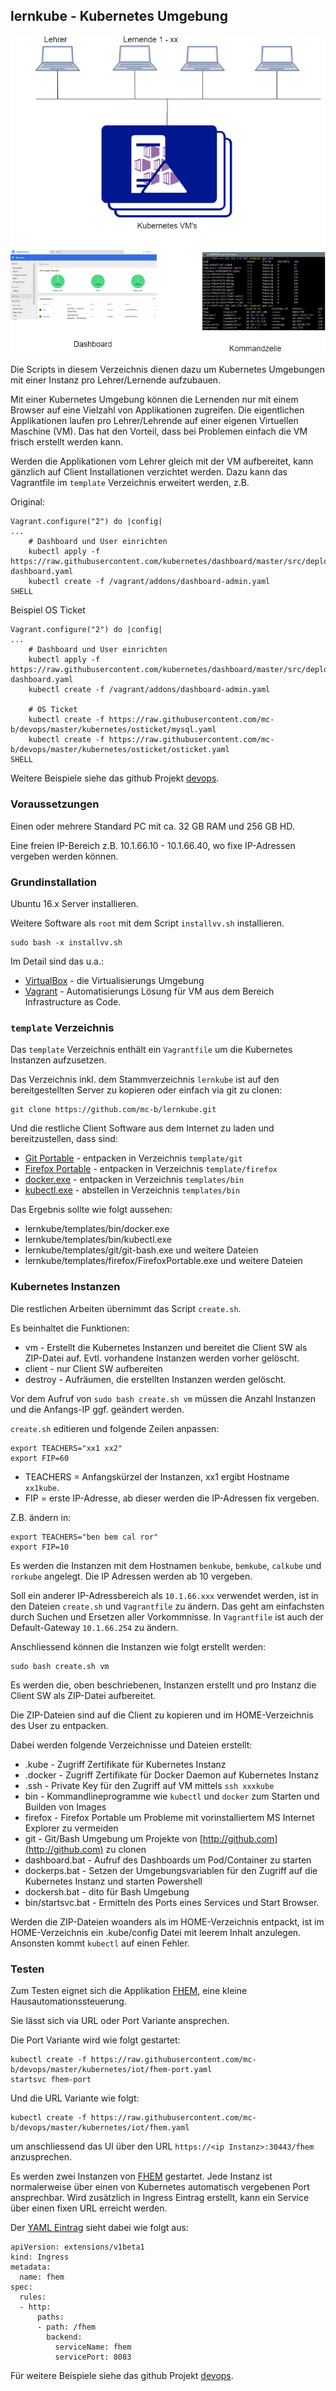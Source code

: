 lernkube - Kubernetes Umgebung 
------------------------------

![](images/lernkube.png)

Die Scripts in diesem Verzeichnis dienen dazu um Kubernetes Umgebungen mit einer Instanz pro Lehrer/Lernende aufzubauen.

Mit einer Kubernetes Umgebung können die Lernenden nur mit einem Browser auf eine Vielzahl von Applikationen zugreifen. Die eigentlichen Applikationen laufen pro Lehrer/Lehrende auf einer eigenen Virtuellen Maschine (VM). Das hat den Vorteil, dass bei Problemen einfach die VM frisch erstellt werden kann.

Werden die Applikationen vom Lehrer gleich mit der VM aufbereitet, kann gänzlich auf Client Installationen verzichtet werden. Dazu kann das Vagrantfile im `template` Verzeichnis erweitert werden, z.B. 

Original:

	Vagrant.configure("2") do |config|
	...
	    # Dashboard und User einrichten
	    kubectl apply -f https://raw.githubusercontent.com/kubernetes/dashboard/master/src/deploy/recommended/kubernetes-dashboard.yaml
	    kubectl create -f /vagrant/addons/dashboard-admin.yaml
	SHELL

Beispiel OS Ticket

	Vagrant.configure("2") do |config|
	...
	    # Dashboard und User einrichten
	    kubectl apply -f https://raw.githubusercontent.com/kubernetes/dashboard/master/src/deploy/recommended/kubernetes-dashboard.yaml
	    kubectl create -f /vagrant/addons/dashboard-admin.yaml
	    
	    # OS Ticket
	    kubectl create -f https://raw.githubusercontent.com/mc-b/devops/master/kubernetes/osticket/mysql.yaml
		kubectl create -f https://raw.githubusercontent.com/mc-b/devops/master/kubernetes/osticket/osticket.yaml
	SHELL

Weitere Beispiele siehe das github Projekt [devops](https://github.com/mc-b/devops/tree/master/kubernetes).

### Voraussetzungen

Einen oder mehrere Standard PC mit ca. 32 GB RAM und 256 GB HD.

Eine freien IP-Bereich z.B. 10.1.66.10 - 10.1.66.40, wo fixe IP-Adressen vergeben werden können.

### Grundinstallation

Ubuntu 16.x Server installieren.

Weitere Software als `root` mit dem Script `installvv.sh` installieren.

	sudo bash -x installvv.sh

Im Detail sind das u.a.:
* [VirtualBox](https://www.virtualbox.org/) - die Virtualisierungs Umgebung
* [Vagrant](https://www.vagrantup.com/) - Automatisierungs Lösung für VM aus dem Bereich Infrastructure as Code.

### `template` Verzeichnis 

Das `template` Verzeichnis enthält ein `Vagrantfile` um die Kubernetes Instanzen aufzusetzen. 

Das Verzeichnis inkl. dem Stammverzeichnis `lernkube` ist auf den bereitgestellten Server zu kopieren oder einfach via git zu clonen:

	git clone https://github.com/mc-b/lernkube.git
	
Und die restliche Client Software aus dem Internet zu laden und bereitzustellen, dass sind:

* [Git Portable](https://git-scm.com/download/win) - entpacken in Verzeichnis `template/git`
* [Firefox Portable](https://portableapps.com/de/apps/internet/firefox_portable) - entpacken in Verzeichnis `template/firefox`
* [docker.exe](https://download.docker.com/win/static/stable/x86_64/) - entpacken in Verzeichnis `templates/bin`
* [kubectl.exe](https://storage.googleapis.com/kubernetes-release/release/v1.10.0/bin/windows/amd64/kubectl.exe) - abstellen in Verzeichnis `templates/bin`

Das Ergebnis sollte wie folgt aussehen:
* lernkube/templates/bin/docker.exe
* lernkube/templates/bin/kubectl.exe
* lernkube/templates/git/git-bash.exe und weitere Dateien
* lernkube/templates/firefox/FirefoxPortable.exe und weitere Dateien


### Kubernetes Instanzen

Die restlichen Arbeiten übernimmt das Script `create.sh`.

Es beinhaltet die Funktionen:
* vm - Erstellt die Kubernetes Instanzen und bereitet die Client SW als ZIP-Datei auf. Evtl. vorhandene Instanzen werden vorher gelöscht.
* client - nur Client SW aufbereiten
* destroy - Aufräumen, die erstellten Instanzen werden gelöscht.

Vor dem Aufruf von `sudo bash create.sh vm` müssen die Anzahl Instanzen und die Anfangs-IP ggf. geändert werden.

`create.sh` editieren und folgende Zeilen anpassen:

	export TEACHERS="xx1 xx2"
	export FIP=60
	
* TEACHERS = Anfangskürzel der Instanzen, xx1 ergibt Hostname `xx1kube`.
* FIP = erste IP-Adresse, ab dieser werden die IP-Adressen fix vergeben.

Z.B. ändern in:

	export TEACHERS="ben bem cal ror"
	export FIP=10	 
	
Es werden die Instanzen mit dem Hostnamen `benkube`, `bemkube`, `calkube` und `rorkube` angelegt. Die IP Adressen werden ab 10 vergeben.

Soll ein anderer IP-Adressbereich als `10.1.66.xxx` verwendet werden, ist in den Dateien `create.sh` und `Vagrantfile` zu ändern.
Das geht am einfachsten durch Suchen und Ersetzen aller Vorkommnisse. In `Vagrantfile` ist auch der Default-Gateway `10.1.66.254` zu ändern.

Anschliessend können die Instanzen wie folgt erstellt werden:

	sudo bash create.sh vm
	
Es werden die, oben beschriebenen, Instanzen erstellt und pro Instanz die Client SW als ZIP-Datei aufbereitet.

Die ZIP-Dateien sind auf die Client zu kopieren und im HOME-Verzeichnis des User zu entpacken.

Dabei werden folgende Verzeichnisse und Dateien erstellt:
* .kube - Zugriff Zertifikate für Kubernetes Instanz
* .docker - Zugriff Zertifikate für Docker Daemon auf Kubernetes Instanz
* .ssh - Private Key für den Zugriff auf VM mittels `ssh xxxkube`
* bin - Kommandlineprogramme wie `kubectl` und `docker` zum Starten und Builden von Images
* firefox - Firefox Portable um Probleme mit vorinstalliertem MS Internet Explorer zu vermeiden
* git - Git/Bash Umgebung um Projekte von [http://github.com](http://github.com) zu clonen
* dashboard.bat - Aufruf des Dashboards um Pod/Container zu starten
* dockerps.bat - Setzen der Umgebungsvariablen für den Zugriff auf die Kubernetes Instanz und starten Powershell
* dockersh.bat - dito für Bash Umgebung
* bin/startsvc.bat - Ermitteln des Ports eines Services und Start Browser.

Werden die ZIP-Dateien woanders als im HOME-Verzeichnis entpackt, ist im HOME-Verzeichnis ein .kube/config Datei mit leerem Inhalt anzulegen. Ansonsten kommt `kubectl` auf einen Fehler.

### Testen

Zum Testen eignet sich die Applikation [FHEM](http://fhem.de), eine kleine Hausautomationssteuerung.

Sie lässt sich via URL oder Port Variante ansprechen.

Die Port Variante wird wie folgt gestartet:

	kubectl create -f https://raw.githubusercontent.com/mc-b/devops/master/kubernetes/iot/fhem-port.yaml
	startsvc fhem-port
	
Und die URL Variante wie folgt:

	kubectl create -f https://raw.githubusercontent.com/mc-b/devops/master/kubernetes/iot/fhem.yaml
	
um anschliessend das UI über den URL `https://<ip Instanz>:30443/fhem` anzusprechen.

Es werden zwei Instanzen von [FHEM](http://fhem.de) gestartet. Jede Instanz ist normalerweise über einen von Kubernetes automatisch vergebenen Port ansprechbar. Wird zusätzlich in Ingress Eintrag erstellt, kann ein Service über einen fixen URL erreicht werden.

Der [YAML Eintrag](https://de.wikipedia.org/wiki/YAML) sieht dabei wie folgt aus:

	apiVersion: extensions/v1beta1
	kind: Ingress
	metadata:
	  name: fhem
	spec:
	  rules:
	  - http:
	      paths:
	      - path: /fhem
	        backend:
	          serviceName: fhem
	          servicePort: 8083
 
Für weitere Beispiele siehe das github Projekt [devops](https://github.com/mc-b/devops/tree/master/kubernetes).


 